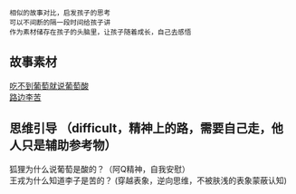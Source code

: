 ```
相似的故事对比，启发孩子的思考    
可以不间断的隔一段时间给孩子讲   
作为素材储存在孩子的头脑里，让孩子随着成长，自己去感悟    
```

## 故事素材
[吃不到葡萄就说葡萄酸](https://baike.baidu.com/item/%E7%8B%90%E7%8B%B8%E5%90%83%E8%91%A1%E8%90%84)    
[路边李苦](https://baike.baidu.com/item/%E8%B7%AF%E8%BE%B9%E6%9D%8E%E8%8B%A6/5540978)   

## 思维引导 （difficult，精神上的路，需要自己走，他人只是辅助参考物）
狐狸为什么说葡萄是酸的？（阿Q精神，自我安慰）    
王戎为什么知道李子是苦的？ (穿越表象，逆向思维，不被肤浅的表象蒙蔽认知)         
